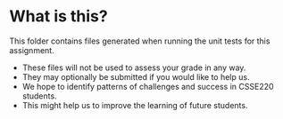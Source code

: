 # What is this?
This folder contains files generated when running the unit tests for this assignment.
* These files will not be used to assess your grade in any way.
* They may optionally be submitted if you would like to help us.
* We hope to identify patterns of challenges and success in CSSE220 students.
* This might help us to improve the learning of future students.
